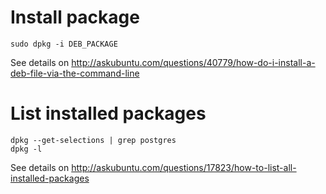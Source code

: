 # Install package
    sudo dpkg -i DEB_PACKAGE

See details on <http://askubuntu.com/questions/40779/how-do-i-install-a-deb-file-via-the-command-line> 

# List installed packages

    dpkg --get-selections | grep postgres
    dpkg -l

See details on <http://askubuntu.com/questions/17823/how-to-list-all-installed-packages>